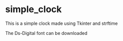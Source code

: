 # simple_clock
This is a simple clock made using Tkinter and strftime

The Ds-Digital font can be downloaded

